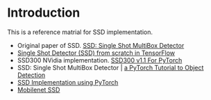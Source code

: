 # Introduction

This is a reference matrial for SSD implementation.

- Original paper of SSD. [SSD: Single Shot MultiBox Detector](https://arxiv.org/abs/1512.02325)
- [Single Shot Detector (SSD) from scratch in TensorFlow](https://jany.st/post/2017-11-05-single-shot-detector-ssd-from-scratch-in-tensorflow.html)
- SSD300 NVidia implementation. [SSD300 v1.1 For PyTorch](https://github.com/NVIDIA/DeepLearningExamples/tree/master/PyTorch/Detection/SSD)
- SSD: Single Shot MultiBox Detector | [a PyTorch Tutorial to Object Detection](https://github.com/sgrvinod/a-PyTorch-Tutorial-to-Object-Detection/tree/master)
- [SSD Implementation using PyTorch](https://github.com/dee-walia20/SSD-Implementation-using-Pytorch)
- [Mobilenet SSD](https://github.com/tranleanh/mobilenets-ssd-pytorch/tree/master)
